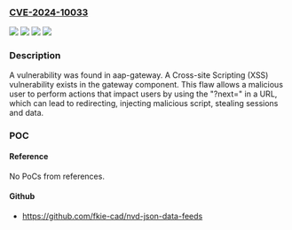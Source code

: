 ### [CVE-2024-10033](https://cve.mitre.org/cgi-bin/cvename.cgi?name=CVE-2024-10033)
![](https://img.shields.io/static/v1?label=Product&message=Red%20Hat%20Ansible%20Automation%20Platform%202.5%20for%20RHEL%208&color=blue)
![](https://img.shields.io/static/v1?label=Product&message=Red%20Hat%20Ansible%20Automation%20Platform%202.5%20for%20RHEL%209&color=blue)
![](https://img.shields.io/static/v1?label=Version&message=n%2Fa&color=blue)
![](https://img.shields.io/static/v1?label=Vulnerability&message=Improper%20Neutralization%20of%20Input%20During%20Web%20Page%20Generation%20('Cross-site%20Scripting')&color=brighgreen)

### Description

A vulnerability was found in aap-gateway. A Cross-site Scripting (XSS) vulnerability exists in the gateway component. This flaw allows a malicious user to perform actions that impact users by using the "?next=" in a URL, which can lead to redirecting, injecting malicious script, stealing sessions and data.

### POC

#### Reference
No PoCs from references.

#### Github
- https://github.com/fkie-cad/nvd-json-data-feeds

